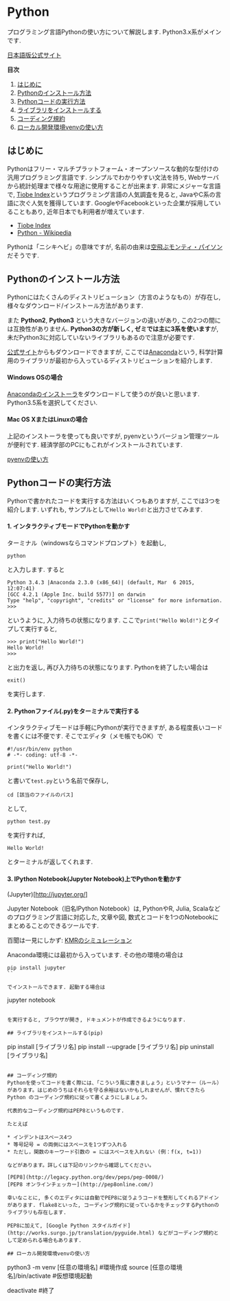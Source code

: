 # Python
プログラミング言語Pythonの使い方について解説します. Python3.x系がメインです.

[日本語版公式サイト](http://www.python.jp/)

**目次**

1. [はじめに](#はじめに)
1. [Pythonのインストール方法](#Pythonのインストール方法)
1. [Pythonコードの実行方法](#Pythonコードの実行方法)
1. [ライブラリをインストールする](#ライブラリをインストールする(pip))
1. [コーディング規約](#コーディング規約)
1. [ローカル開発環境venvの使い方](#ローカル開発環境venvの使い方)


## はじめに

Pythonはフリー・マルチプラットフォーム・オープンソースな動的な型付けの汎用プログラミング言語です. シンプルでわかりやすい文法を持ち, Webサーバから統計処理まで様々な用途に使用することが出来ます. 非常にメジャーな言語で, [Tiobe Index](http://www.tiobe.com/tiobe_index)というプログラミング言語の人気調査を見ると, JavaやC系の言語に次ぐ人気を獲得しています. GoogleやFacebookといった企業が採用していることもあり, 近年日本でも利用者が増えています.

* [Tiobe Index](http://www.tiobe.com/tiobe_index)
* [Python - Wikipedia](https://ja.wikipedia.org/wiki/Python)

Pythonは「ニシキヘビ」の意味ですが, 名前の由来は[空飛ぶモンティ・パイソン](https://ja.wikipedia.org/wiki/%E7%A9%BA%E9%A3%9B%E3%81%B6%E3%83%A2%E3%83%B3%E3%83%86%E3%82%A3%E3%83%BB%E3%83%91%E3%82%A4%E3%82%BD%E3%83%B3)だそうです.

## Pythonのインストール方法

Pythonにはたくさんのディストリビューション（方言のようなもの）が存在し, 様々なダウンロード/インストール方法があります.

また **Python2**, **Python3** という大きなバージョンの違いがあり, この2つの間には互換性がありません. **Python3の方が新しく, ゼミでは主に3系を使います**が, 未だPython3に対応していないライブラリもあるので注意が必要です.

[公式サイト](http://www.python.jp/)からもダウンロードできますが, ここでは[Anaconda](https://www.continuum.io/why-anaconda)という, 科学計算用のライブラリが最初から入っているディストリビューションを紹介します.

#### Windows OSの場合

[Anacondaのインストーラ](https://www.continuum.io/downloads)をダウンロードして使うのが良いと思います. Python3.5系を選択してください.


#### Mac OS XまたはLinuxの場合

上記のインストーラを使っても良いですが, pyenvというバージョン管理ツールが便利です. 経済学部のPCにもこれがインストールされています.

[pyenvの使い方](./pyenv)

## Pythonコードの実行方法

Pythonで書かれたコードを実行する方法はいくつもありますが, ここでは3つを紹介します. いずれも, サンプルとして`Hello World!`と出力させてみます.

#### 1. インタラクティブモードでPythonを動かす

ターミナル（windowsならコマンドプロンプト）を起動し, 

```
python
```

と入力します. すると

```
Python 3.4.3 |Anaconda 2.3.0 (x86_64)| (default, Mar  6 2015, 12:07:41) 
[GCC 4.2.1 (Apple Inc. build 5577)] on darwin
Type "help", "copyright", "credits" or "license" for more information.
>>> 
```

というように, 入力待ちの状態になります. ここで`print("Hello Wold!")`とタイプして実行すると, 

```
>>> print("Hello World!")
Hello World!
>>> 
```

と出力を返し, 再び入力待ちの状態になります. Pythonを終了したい場合は

```
exit()
```

を実行します.

#### 2. Pythonファイル(.py)をターミナルで実行する

インタラクティブモードは手軽にPythonが実行できますが, ある程度長いコードを書くには不便です. そこでエディタ（メモ帳でもOK）で

```
#!/usr/bin/env python
# -*- coding: utf-8 -*-

print("Hello World!")
```

と書いて`test.py`という名前で保存し, 

```
cd [該当のファイルのパス]
```

として, 

```
python test.py
```

を実行すれば, 

```
Hello World!
```

とターミナルが返してくれます.

#### 3. IPython Notebook(Jupyter Notebook)上でPythonを動かす

(Jupyter)[http://jupyter.org/]

Jupyter Notebook（旧名IPython Notebook）は, PythonやR, Julia, Scalaなどのプログラミング言語に対応した, 文章や図, 数式とコードを1つのNotebookにまとめることのできるツールです.

百聞は一見にしかず: [KMRのシミュレーション](http://nbviewer.jupyter.org/github/myuuuuun/KMR/blob/master/KMR.ipynb)

Anaconda環境には最初から入っています. その他の環境の場合は

```
pip install jupyter
``

でインストールできます. 起動する場合は

```
jupyter notebook
```

を実行すると, ブラウザが開き, ドキュメントが作成できるようになります.

## ライブラリをインストールする(pip)

```
pip install [ライブラリ名]
pip install --upgrade [ライブラリ名]
pip uninstall [ライブラリ名]
```

## コーディング規約
Pythonを使ってコードを書く際には、「こういう風に書きましょう」というマナー（ルール）があります。はじめのうちはそれらを守る余裕はないかもしれませんが、慣れてきたらPython のコーディング規約に従って書くようにしましょう。

代表的なコーディング規約はPEP8というものです.

たとえば

* インデントはスペース4つ
* 等号記号 = の両側にはスペースを1つずつ入れる
* ただし，関数のキーワード引数の = にはスペースを入れない (例：f(x, t=1))

などがあります。詳しくは下記のリンクから確認してください。

[PEP8](http://legacy.python.org/dev/peps/pep-0008/)
[PEP8 オンラインチェッカー](http://pep8online.com/)

幸いなことに, 多くのエディタには自動でPEP8に従うようコードを整形してくれるアドインがあります. flake8といった, コーディング規約に従っているかをチェックするPythonのライブラリも存在します.

PEP8に加えて, [Google Python スタイルガイド](http://works.surgo.jp/translation/pyguide.html) などがコーディング規約として定められる場合もあります.

## ローカル開発環境venvの使い方

```
python3 -m venv [任意の環境名]  #環境作成
source [任意の環境名]/bin/activate  #仮想環境起動

deactivate  #終了
```